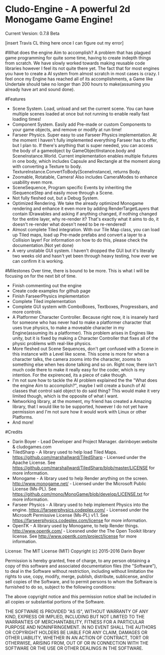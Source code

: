 # Cludo-Engine - A powerful 2d Monogame Game Engine!


Current Version: 0.7.8 Beta

[insert Travis CL thing here once I can figure out my error]

#What does the engine Aim to accomplish?
  A problem that has plagued game programming for quite some time, having to create indepth things from scratch. We have slowly worked towards making reusable code libraries however I feel its not quite there yet. The fact that for most engines you have to create a AI system from almost scratch in most cases is crazy. I feel once my Engine has reached all of its accomplishments, a Game like Undertale should take no longer than 200 hours to make(assuming you already have art and sound done).

#Features
- Scene System. Load, unload and set the current scene. You can have multiple scenes loaded at once but not running to enable really fast loading times!
- Component System. Easily add Pre-made or custom Components to your game objects, and remove or modify at run time!
- Farseer Physics. Super easy to use Farseer Physics implementation. At the moment I haven't fully implemented everything Farseer has to offer, but I plan to. If there's anything that is super needed, you can access the body of a gameobject by GameObjectInstance.body and SceneInstance.World. Current implementation enables multiple fixtures in one body, which includes Capsule and Rectangle at the moment along with converting a Texture to body. TextureInstance.ConvertToBody(SceneInstance), returns Body.
- Zoomable, Rotatable, Camera! Also includes CameraModes to enhance usability even more.
- SceneSequence, Program specific Events by inheriting the ISequenceStep and easily move through a Scene.
- Not fully fleshed out, but a Debug System.
- Optimized Rendering. We take the already optimized Monogame rendering and enhance it even more by adding RenderTargetLayers that contain IDrawables and asking if anything changed, if nothing changed for the entire layer, why re-render it? That's exactly what it aims to do, it doesn't re-render what doesn't need to be re-rendered!
- Almost complete Tiled integration. With our Tile Map class, you can load up Tiled maps, load up Pre-made prefabs and convert a layer to a Collision layer! For information on how to do this, please check the documentation.(Not yet done)
- A very unstable GUI system. I haven't dropped the GUI but it's literally two weeks old and hasn't yet been through heavy testing, how ever we can confirm it is working.

#Milestones
Over time, there is bound to be more. This is what I will be focusing on for the next bit of time.
- Finish commenting out the engine
- Create code examples for github page
- Finish FarseerPhysics implementation
- Complete Tiled implementation
- Complete GUI system with ComboBoxes, Textboxes, Progressbars, and more controls.
- A Platformer Character Controller. Because right now, it is insanely hard for someone who has never had to make a platformer character that uses true physics, to make a moveable character in my Engine(assuming its a platformer). This problem arises in Engines like unity, but it is fixed by making a Character Controller that fixes all of the physic problems with real-like physics.
- More fleshed out Scene Sequences, don't get confused with a Scene in this instance with a Level like scene. This scene is more for when a character talks, the camera zooms into the character, zooms to something else when hes done talking and so on. Right now, there isn't much code there to make it really easy for the coder, which is my intention. For the expirenced, its a piece of cake though.
- I'm not sure how to tackle the AI problem explained the the "What does the engine Aim to accomplish?", maybe I will create a bunch of AI classes that control said object to do said thing? This would make it very limited though, which is the opposite of what I want.
- Networking library, at the moment, my friend has created a Amazing library, that I would like to be supported, however I do not yet have permission and I'm not sure how it would work with Linux or other Platforms.
- And more!


#Credits
- Darin Boyer - Lead Developer and Project Manager. darinboyer.website & cludogames.com
- TiledSharp - A library used to help load Tiled Maps. https://github.com/marshallward/TiledSharp - Licensed under the Apache License. See https://github.com/marshallward/TiledSharp/blob/master/LICENSE for more information.
- Monogame - A library used to help Render anything on the screen. http://www.monogame.net/ - Licensed under the ﻿Microsoft Public License (Ms-PL). See https://github.com/mono/MonoGame/blob/develop/LICENSE.txt for more information.
- Farseer Physics - A library used to help implement Physics into the engine. https://farseerphysics.codeplex.com/ - Licensed under the Microsoft Permissive License (Ms-PL) v1.1. See https://farseerphysics.codeplex.com/license for more information.
- OpenTK - A library used by Monogame, to help Render things. http://www.opentk.com/ - Licesned under the The Open Toolkit library license. See http://www.opentk.com/project/license for more information.

License:
The MIT License (MIT)
Copyright (c) 2015-2016 Darin Boyer

Permission is hereby granted, free of charge, to any person obtaining a copy of this software and associated documentation files (the "Software"), to deal in the Software without restriction, including without limitation the rights to use, copy, modify, merge, publish, distribute, sublicense, and/or sell copies of the Software, and to permit persons to whom the Software is furnished to do so, subject to the following conditions:

The above copyright notice and this permission notice shall be included in all copies or substantial portions of the Software.

THE SOFTWARE IS PROVIDED "AS IS", WITHOUT WARRANTY OF ANY KIND, EXPRESS OR IMPLIED, INCLUDING BUT NOT LIMITED TO THE WARRANTIES OF MERCHANTABILITY, FITNESS FOR A PARTICULAR PURPOSE AND NONINFRINGEMENT. IN NO EVENT SHALL THE AUTHORS OR COPYRIGHT HOLDERS BE LIABLE FOR ANY CLAIM, DAMAGES OR OTHER LIABILITY, WHETHER IN AN ACTION OF CONTRACT, TORT OR OTHERWISE, ARISING FROM, OUT OF OR IN CONNECTION WITH THE SOFTWARE OR THE USE OR OTHER DEALINGS IN THE SOFTWARE.
